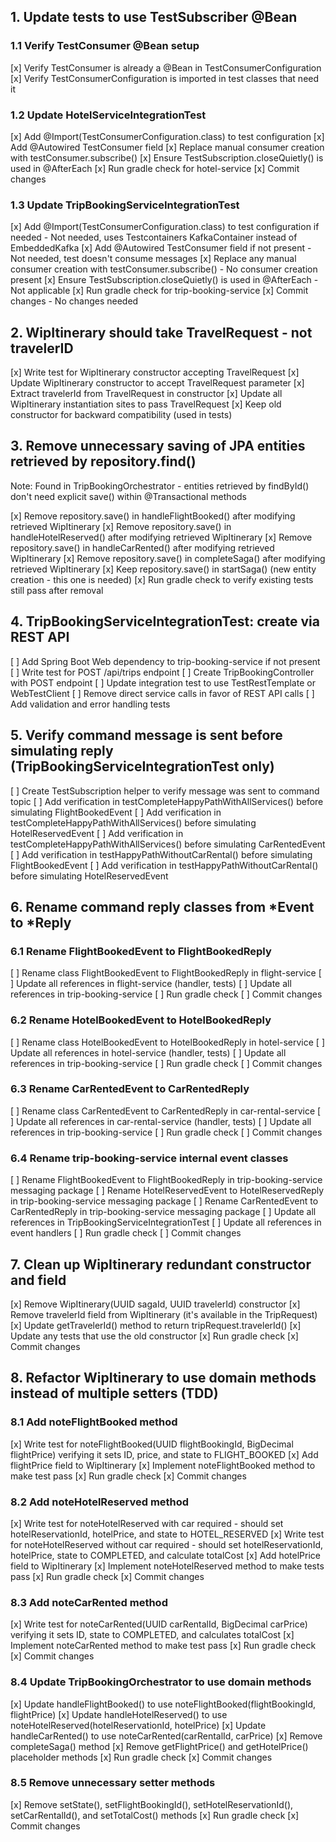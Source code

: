 
## 1. Update tests to use TestSubscriber @Bean

### 1.1 Verify TestConsumer @Bean setup
[x] Verify TestConsumer is already a @Bean in TestConsumerConfiguration
[x] Verify TestConsumerConfiguration is imported in test classes that need it

### 1.2 Update HotelServiceIntegrationTest
[x] Add @Import(TestConsumerConfiguration.class) to test configuration
[x] Add @Autowired TestConsumer field
[x] Replace manual consumer creation with testConsumer.subscribe()
[x] Ensure TestSubscription.closeQuietly() is used in @AfterEach
[x] Run gradle check for hotel-service
[x] Commit changes

### 1.3 Update TripBookingServiceIntegrationTest  
[x] Add @Import(TestConsumerConfiguration.class) to test configuration if needed - Not needed, uses Testcontainers KafkaContainer instead of EmbeddedKafka
[x] Add @Autowired TestConsumer field if not present - Not needed, test doesn't consume messages
[x] Replace any manual consumer creation with testConsumer.subscribe() - No consumer creation present
[x] Ensure TestSubscription.closeQuietly() is used in @AfterEach - Not applicable
[x] Run gradle check for trip-booking-service
[x] Commit changes - No changes needed

## 2. WipItinerary should take TravelRequest - not travelerID
[x] Write test for WipItinerary constructor accepting TravelRequest
[x] Update WipItinerary constructor to accept TravelRequest parameter
[x] Extract travelerId from TravelRequest in constructor
[x] Update all WipItinerary instantiation sites to pass TravelRequest
[x] Keep old constructor for backward compatibility (used in tests)

## 3. Remove unnecessary saving of JPA entities retrieved by repository.find()
Note: Found in TripBookingOrchestrator - entities retrieved by findById() don't need explicit save() within @Transactional methods

[x] Remove repository.save() in handleFlightBooked() after modifying retrieved WipItinerary
[x] Remove repository.save() in handleHotelReserved() after modifying retrieved WipItinerary
[x] Remove repository.save() in handleCarRented() after modifying retrieved WipItinerary
[x] Remove repository.save() in completeSaga() after modifying retrieved WipItinerary
[x] Keep repository.save() in startSaga() (new entity creation - this one is needed)
[x] Run gradle check to verify existing tests still pass after removal

## 4. TripBookingServiceIntegrationTest: create via REST API
[ ] Add Spring Boot Web dependency to trip-booking-service if not present
[ ] Write test for POST /api/trips endpoint
[ ] Create TripBookingController with POST endpoint
[ ] Update integration test to use TestRestTemplate or WebTestClient
[ ] Remove direct service calls in favor of REST API calls
[ ] Add validation and error handling tests

## 5. Verify command message is sent before simulating reply (TripBookingServiceIntegrationTest only)
[ ] Create TestSubscription helper to verify message was sent to command topic
[ ] Add verification in testCompleteHappyPathWithAllServices() before simulating FlightBookedEvent
[ ] Add verification in testCompleteHappyPathWithAllServices() before simulating HotelReservedEvent
[ ] Add verification in testCompleteHappyPathWithAllServices() before simulating CarRentedEvent
[ ] Add verification in testHappyPathWithoutCarRental() before simulating FlightBookedEvent
[ ] Add verification in testHappyPathWithoutCarRental() before simulating HotelReservedEvent

## 6. Rename command reply classes from *Event to *Reply

### 6.1 Rename FlightBookedEvent to FlightBookedReply
[ ] Rename class FlightBookedEvent to FlightBookedReply in flight-service
[ ] Update all references in flight-service (handler, tests)
[ ] Update all references in trip-booking-service
[ ] Run gradle check
[ ] Commit changes

### 6.2 Rename HotelBookedEvent to HotelBookedReply  
[ ] Rename class HotelBookedEvent to HotelBookedReply in hotel-service
[ ] Update all references in hotel-service (handler, tests)
[ ] Update all references in trip-booking-service
[ ] Run gradle check
[ ] Commit changes

### 6.3 Rename CarRentedEvent to CarRentedReply
[ ] Rename class CarRentedEvent to CarRentedReply in car-rental-service
[ ] Update all references in car-rental-service (handler, tests)
[ ] Update all references in trip-booking-service
[ ] Run gradle check
[ ] Commit changes

### 6.4 Rename trip-booking-service internal event classes
[ ] Rename FlightBookedEvent to FlightBookedReply in trip-booking-service messaging package
[ ] Rename HotelReservedEvent to HotelReservedReply in trip-booking-service messaging package
[ ] Rename CarRentedEvent to CarRentedReply in trip-booking-service messaging package
[ ] Update all references in TripBookingServiceIntegrationTest
[ ] Update all references in event handlers
[ ] Run gradle check
[ ] Commit changes

## 7. Clean up WipItinerary redundant constructor and field
[x] Remove WipItinerary(UUID sagaId, UUID travelerId) constructor
[x] Remove travelerId field from WipItinerary (it's available in the TripRequest)
[x] Update getTravelerId() method to return tripRequest.travelerId()
[x] Update any tests that use the old constructor
[x] Run gradle check
[x] Commit changes

## 8. Refactor WipItinerary to use domain methods instead of multiple setters (TDD)

### 8.1 Add noteFlightBooked method
[x] Write test for noteFlightBooked(UUID flightBookingId, BigDecimal flightPrice) verifying it sets ID, price, and state to FLIGHT_BOOKED
[x] Add flightPrice field to WipItinerary
[x] Implement noteFlightBooked method to make test pass
[x] Run gradle check
[x] Commit changes

### 8.2 Add noteHotelReserved method  
[x] Write test for noteHotelReserved with car required - should set hotelReservationId, hotelPrice, and state to HOTEL_RESERVED
[x] Write test for noteHotelReserved without car required - should set hotelReservationId, hotelPrice, state to COMPLETED, and calculate totalCost
[x] Add hotelPrice field to WipItinerary
[x] Implement noteHotelReserved method to make tests pass
[x] Run gradle check
[x] Commit changes

### 8.3 Add noteCarRented method
[x] Write test for noteCarRented(UUID carRentalId, BigDecimal carPrice) verifying it sets ID, state to COMPLETED, and calculates totalCost
[x] Implement noteCarRented method to make test pass
[x] Run gradle check
[x] Commit changes

### 8.4 Update TripBookingOrchestrator to use domain methods
[x] Update handleFlightBooked() to use noteFlightBooked(flightBookingId, flightPrice)
[x] Update handleHotelReserved() to use noteHotelReserved(hotelReservationId, hotelPrice)
[x] Update handleCarRented() to use noteCarRented(carRentalId, carPrice)
[x] Remove completeSaga() method
[x] Remove getFlightPrice() and getHotelPrice() placeholder methods
[x] Run gradle check
[x] Commit changes

### 8.5 Remove unnecessary setter methods
[x] Remove setState(), setFlightBookingId(), setHotelReservationId(), setCarRentalId(), and setTotalCost() methods
[x] Run gradle check
[x] Commit changes
